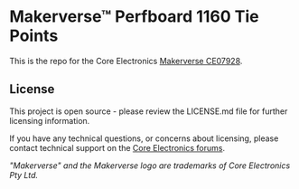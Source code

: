 # Makerverse™ Perfboard 1160 Tie Points

This is the repo for the Core Electronics [Makerverse CE07928](https://core-electronics.com.au/catalog/product/view/sku/CE07928).

## License
This project is open source - please review the LICENSE.md file for further licensing information.

If you have any technical questions, or concerns about licensing, please contact technical support on the [Core Electronics forums](https://forum.core-electronics.com.au/).

*\"Makerverse\" and the Makerverse logo are trademarks of Core Electronics Pty Ltd.*